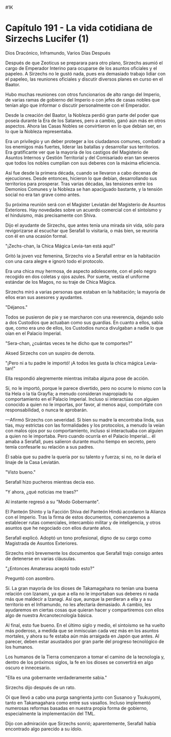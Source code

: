 
#1K 

# Capítulo 191 - La vida cotidiana de Sirzechs Lucifer (1)


Dios Dracónico, Inframundo, Varios Días Después

Después de que Zeoticus se preparara para otro plano, Sirzechs asumió el cargo de Emperador Interino para ocuparse de los asuntos oficiales y el papeleo. A Sirzechs no le gustó nada, pues era demasiado trabajo lidiar con el papeleo, las reuniones oficiales y discutir diversos planes en curso en el Baator.

Hubo muchas reuniones con otros funcionarios de alto rango del Imperio, de varias ramas de gobierno del Imperio o con jefes de casas nobles que tenían algo que informar o discutir personalmente con el Emperador.

Desde la creación del Baator, la Nobleza perdió gran parte del poder que poseía durante la Era de los Satanes, pero a cambio, ganó aún más en otros aspectos. Ahora las Casas Nobles se convirtieron en lo que debían ser, en lo que la Nobleza representaba.

Era un privilegio y un deber proteger a los ciudadanos comunes, combatir a los enemigos más fuertes, liderar las batallas y desarrollar sus territorios. Era gratificante ver que la mayoría de los castigos del Magisterio de Asuntos Internos y Gestión Territorial y del Comisariado eran tan severos que todos los nobles cumplían con sus deberes con la máxima eficiencia.

Así fue desde la primera década, cuando se llevaron a cabo decenas de ejecuciones. Desde entonces, hicieron lo que debían, desarrollando sus territorios para prosperar. Tras varias décadas, las tensiones entre los Demonios Comunes y la Nobleza se han apaciguado bastante, y la tensión social no era tan grave como antes.

Su próxima reunión será con el Magister Leviatán del Magisterio de Asuntos Exteriores. Hay novedades sobre un acuerdo comercial con el sintoísmo y el hinduismo, más precisamente con Shiva.

Dijo el ayudante de Sirzechs, que antes tenía una mirada sin vida, sólo para revigorizarse al escuchar que Serafall lo visitaría, o más bien, se reuniría con él en una ocasión formal.

"¡Zechs-chan, la Chica Mágica Levia-tan está aquí!"

Gritó la joven voz femenina, Sirzechs vio a Serafall entrar en la habitación con una cara alegre e ignoró todo el protocolo.

Era una chica muy hermosa, de aspecto adolescente, con el pelo negro recogido en dos coletas y ojos azules. Por suerte, vestía el uniforme estándar de los Magos, no su traje de Chica Mágica.

Sirzechs miró a varias personas que estaban en la habitación; la mayoría de ellos eran sus asesores y ayudantes.

"Déjanos."

Todos se pusieron de pie y se marcharon con una reverencia, dejando solo a dos Custodios que actuaban como sus guardias. En cuanto a ellos, sabía que, como era uno de ellos, los Custodios nunca divulgaban a nadie lo que oían en el Palacio Imperial.

"Sera-chan, ¿cuántas veces te he dicho que te comportes?"

Aksed Sirzechs con un suspiro de derrota.

"¡Pero ni a tu padre le importó! ¡A todos les gusta la chica mágica Levia-tan!"

Ella respondió alegremente mientras imitaba alguna pose de acción.

Sí, no le importó, porque le parece divertido, pero no ocurre lo mismo con la tía Hela o la tía Grayfia; a menudo consideran inapropiado tu comportamiento en el Palacio Imperial. Incluso si interactúas con alguien conocido a quien no le importas, por favor, al menos aquí, compórtate con responsabilidad, o nunca te aprobarán.

—Afirmó Sirzechs con severidad. Si bien su madre la encontraba linda, sus tías, muy estrictas con las formalidades y los protocolos, a menudo la veían con malos ojos por su comportamiento, incluso si interactuaba con alguien a quien no le importaba. Pero cuando ocurría en el Palacio Imperial... él amaba a Serafall, pues salieron durante mucho tiempo en secreto, pero temía confesarle su relación a sus padres.

Él sabía que su padre la quería por su talento y fuerza; si no, no le daría el linaje de la Casa Leviatán.

"Visto bueno."

Serafall hizo pucheros mientras decía eso.

"Y ahora, ¿qué noticias me traes?"

Al instante regresó a su "Modo Gobernante".

El Panteón Shinto y la Facción Shiva del Panteón Hindú acordaron la Alianza con el Imperio. Tras la firma de estos documentos, comenzaremos a establecer rutas comerciales, intercambio militar y de inteligencia, y otros asuntos que he negociado con ellos durante años.

Serafall explicó. Adoptó un tono profesional, digno de su cargo como Magistrada de Asuntos Exteriores.

Sirzechs miró brevemente los documentos que Serafall trajo consigo antes de detenerse en varias cláusulas.

"¿Entonces Amaterasu aceptó todo esto?"

Preguntó con asombro.

Sí. La gran mayoría de los dioses de Takamagahara no tenían una buena relación con Izanami, ya que a ella no le importaban sus deberes ni nada más que maldecir a Izanagi. Así que, aunque la perdieran a ella y a su territorio en el Inframundo, no les afectaría demasiado. A cambio, les ayudaremos en ciertas cosas que quieran hacer y compartiremos con ellos algo de nuestra Arcanotecnología básica.

Al final, esto fue bueno. En el último siglo y medio, el sintoísmo se ha vuelto más poderoso, a medida que se inmiscuían cada vez más en los asuntos mortales, y ahora su fe estaba aún más arraigada en Japón que antes. Al parecer, deben estar asustados por gran parte del progreso tecnológico de los humanos.

Los humanos de la Tierra comenzaron a tomar el camino de la tecnología y, dentro de los próximos siglos, la fe en los dioses se convertirá en algo oscuro e innecesario.

"Ella es una gobernante verdaderamente sabia."

Sirzechs dijo después de un rato.

Oí que llevó a cabo una purga sangrienta junto con Susanoo y Tsukuyomi, tanto en Takamagahara como entre sus vasallos. Incluso implementó numerosas reformas basadas en nuestra propia forma de gobierno, especialmente la implementación del TML.

Dijo con admiración que Sirzechs sonrió; aparentemente, Serafall había encontrado algo parecido a su ídolo.